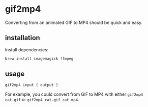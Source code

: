 # gif2mp4

Converting from an animated GIF to MP4 should be quick and easy.

## installation

Install dependencies:

```sh
brew install imagemagick ffmpeg
```

## usage

```sh
gif2mp4 input [ output ]
```

For example, you could convert from GIF to MP4 with either `gif2mp4 cat.gif` or `gif2mp4 cat.gif cat.mp4`.
